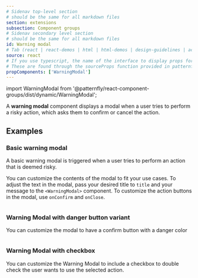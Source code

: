 ```yaml
---
# Sidenav top-level section
# should be the same for all markdown files
section: extensions
subsection: Component groups
# Sidenav secondary level section
# should be the same for all markdown files
id: Warning modal
# Tab (react | react-demos | html | html-demos | design-guidelines | accessibility)
source: react
# If you use typescript, the name of the interface to display props for
# These are found through the sourceProps function provided in patternfly-docs.source.js
propComponents: ['WarningModal']
---
```


import WarningModal from '@patternfly/react-component-groups/dist/dynamic/WarningModal';

A **warning modal** component displays a modal when a user tries to perform a risky action, which asks them to confirm or cancel the action.

## Examples

### Basic warning modal

A basic warning modal is triggered when a user tries to perform an action that is deemed risky. 

You can customize the contents of the modal to fit your use cases. To adjust the text in the modal, pass your desired title to `title` and your message to the `<WarningModal>` component. To customize the action buttons in the modal, use `onConfirm` and `onClose`.

```js file="./WarningModalExample.tsx"

```

### Warning Modal with danger button variant

You can customize the modal to have a confirm button with a danger color

```js file="./WarningModalDangerExample.tsx"

```


### Warning Modal with checkbox

You can customize the Warning Modal to include a checkbox to double check the user wants to use the selected action.

```js file="./WarningModalCheckboxExample.tsx"

```

